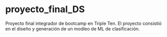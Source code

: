 # proyecto_final_DS
Proyecto final integrador de bootcamp en Triple Ten. El proyecto consistió en el diseño y generación de un modleo de ML de clasificación.

